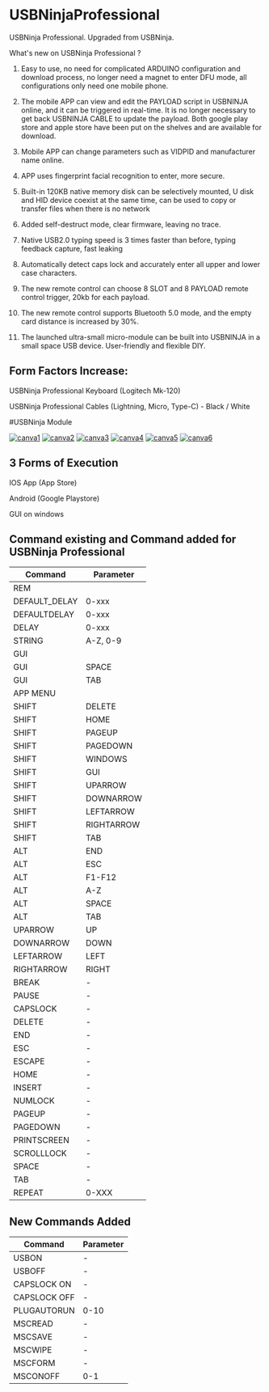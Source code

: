 # USBNinjaProfessional
USBNinja Professional. Upgraded from USBNinja. 

What's new on USBNinja Professional ?

1. Easy to use, no need for complicated ARDUINO configuration and download process, no longer need a magnet to enter DFU mode, all configurations only need one mobile phone.

2. The mobile APP can view and edit the PAYLOAD script in USBNINJA online, and it can be triggered in real-time. It is no longer necessary to get back USBNINJA CABLE to update the payload.
Both google play store and apple store have been put on the shelves and are available for download.

3. Mobile APP can change parameters such as VIDPID and manufacturer name online.

4. APP uses fingerprint facial recognition to enter, more secure.

5. Built-in 120KB native memory disk can be selectively mounted, U disk and HID device coexist at the same time, can be used to copy or transfer files when there is no network

6. Added self-destruct mode, clear firmware, leaving no trace.

7. Native USB2.0 typing speed is 3 times faster than before, typing feedback capture, fast leaking

8. Automatically detect caps lock and accurately enter all upper and lower case characters.

9. The new remote control can choose 8 SLOT and 8 PAYLOAD remote control trigger, 20kb for each payload.

10. The new remote control supports Bluetooth 5.0 mode, and the empty card distance is increased by 30%.

11. The launched ultra-small micro-module can be built into USBNINJA in a small space USB device. User-friendly and flexible DIY.

Form Factors Increase:
----------------------

USBNinja Professional Keyboard (Logitech Mk-120)

USBNinja Professional Cables (Lightning, Micro, Type-C) - Black / White

#USBNinja Module 

<a href="https://ibb.co/RyH1NxZ"><img src="https://i.ibb.co/RyH1NxZ/canva1.png" alt="canva1" border="0"></a> <a href="https://ibb.co/47PHy74"><img src="https://i.ibb.co/47PHy74/canva2.png" alt="canva2" border="0"></a> <a href="https://ibb.co/xhkK7VJ"><img src="https://i.ibb.co/xhkK7VJ/canva3.png" alt="canva3" border="0"></a> <a href="https://ibb.co/RgKNF2m"><img src="https://i.ibb.co/RgKNF2m/canva4.png" alt="canva4" border="0"></a> <a href="https://ibb.co/MRMX1Hr"><img src="https://i.ibb.co/MRMX1Hr/canva5.png" alt="canva5" border="0"></a> <a href="https://ibb.co/wwsxbh7"><img src="https://i.ibb.co/wwsxbh7/canva6.png" alt="canva6" border="0"></a>


3 Forms of Execution
------------------------

IOS App (App Store)

Android (Google Playstore)

GUI on windows 

Command existing and Command added for USBNinja Professional
------------------------------------------------------------
|Command|Parameter|
|---|---|
|REM|   |  
|DEFAULT_DELAY |0-xxx| 
|DEFAULTDELAY|0-xxx|
|DELAY|0-xxx| 
|STRING|A-Z, 0-9|
|GUI||
|GUI|SPACE|
|GUI|TAB|
|APP MENU||
|SHIFT|DELETE|
|SHIFT|HOME|
|SHIFT|PAGEUP|
|SHIFT|PAGEDOWN|
|SHIFT|WINDOWS|
|SHIFT|GUI|
|SHIFT|UPARROW|
|SHIFT|DOWNARROW|
|SHIFT|LEFTARROW|
|SHIFT|RIGHTARROW|
|SHIFT|TAB|
|ALT|END|
|ALT|ESC|
|ALT|F1-F12|
|ALT|A-Z|
|ALT|SPACE|
|ALT|TAB|
|UPARROW| UP|
|DOWNARROW|DOWN|
|LEFTARROW|LEFT|
|RIGHTARROW|RIGHT|
|BREAK|-|
|PAUSE|-|
|CAPSLOCK|-|
|DELETE|-|
|END|-|
|ESC|-|
|ESCAPE|-|
|HOME|-|
|INSERT|-|
|NUMLOCK|-|
|PAGEUP|-|
|PAGEDOWN|-|
|PRINTSCREEN|-|
|SCROLLLOCK|-|
|SPACE|-|
|TAB|-|
|REPEAT|0-XXX|

New Commands Added
-----------------

|Command| Parameter|
|---|---|
|USBON|-|
|USBOFF|-|
|CAPSLOCK ON|-|	
|CAPSLOCK OFF|-|	
|PLUGAUTORUN|0-10|
|MSCREAD|-|	
|MSCSAVE|-|
|MSCWIPE|-|
|MSCFORM|-|
|MSCONOFF|0-1|











